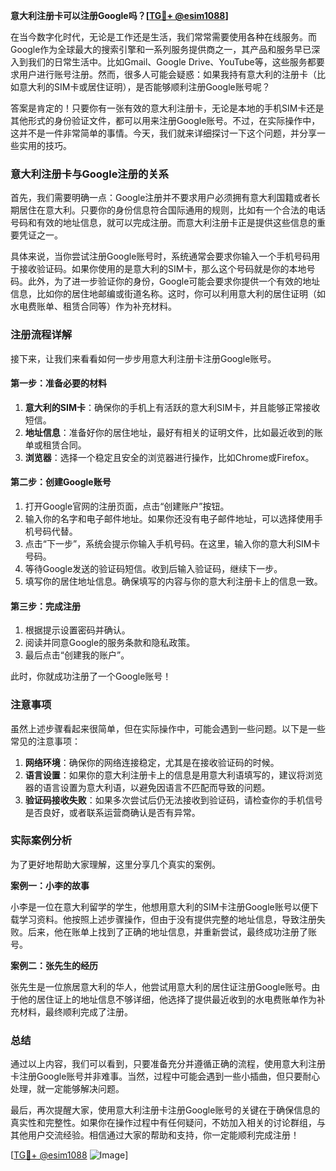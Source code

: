 **意大利注册卡可以注册Google吗？[[TG💪+ @esim1088](https://t.me/s/esim1088)]**

在当今数字化时代，无论是工作还是生活，我们常常需要使用各种在线服务。而Google作为全球最大的搜索引擎和一系列服务提供商之一，其产品和服务早已深入到我们的日常生活中。比如Gmail、Google Drive、YouTube等，这些服务都要求用户进行账号注册。然而，很多人可能会疑惑：如果我持有意大利的注册卡（比如意大利的SIM卡或居住证明），是否能够顺利注册Google账号呢？

答案是肯定的！只要你有一张有效的意大利注册卡，无论是本地的手机SIM卡还是其他形式的身份验证文件，都可以用来注册Google账号。不过，在实际操作中，这并不是一件非常简单的事情。今天，我们就来详细探讨一下这个问题，并分享一些实用的技巧。

### 意大利注册卡与Google注册的关系

首先，我们需要明确一点：Google注册并不要求用户必须拥有意大利国籍或者长期居住在意大利。只要你的身份信息符合国际通用的规则，比如有一个合法的电话号码和有效的地址信息，就可以完成注册。而意大利注册卡正是提供这些信息的重要凭证之一。

具体来说，当你尝试注册Google账号时，系统通常会要求你输入一个手机号码用于接收验证码。如果你使用的是意大利的SIM卡，那么这个号码就是你的本地号码。此外，为了进一步验证你的身份，Google可能会要求你提供一个有效的地址信息，比如你的居住地邮编或街道名称。这时，你可以利用意大利的居住证明（如水电费账单、租赁合同等）作为补充材料。

### 注册流程详解

接下来，让我们来看看如何一步步用意大利注册卡注册Google账号。

#### 第一步：准备必要的材料

1. **意大利的SIM卡**：确保你的手机上有活跃的意大利SIM卡，并且能够正常接收短信。
2. **地址信息**：准备好你的居住地址，最好有相关的证明文件，比如最近收到的账单或租赁合同。
3. **浏览器**：选择一个稳定且安全的浏览器进行操作，比如Chrome或Firefox。

#### 第二步：创建Google账号

1. 打开Google官网的注册页面，点击“创建账户”按钮。
2. 输入你的名字和电子邮件地址。如果你还没有电子邮件地址，可以选择使用手机号码代替。
3. 点击“下一步”，系统会提示你输入手机号码。在这里，输入你的意大利SIM卡号码。
4. 等待Google发送的验证码短信。收到后输入验证码，继续下一步。
5. 填写你的居住地址信息。确保填写的内容与你的意大利注册卡上的信息一致。

#### 第三步：完成注册

1. 根据提示设置密码并确认。
2. 阅读并同意Google的服务条款和隐私政策。
3. 最后点击“创建我的账户”。

此时，你就成功注册了一个Google账号！

### 注意事项

虽然上述步骤看起来很简单，但在实际操作中，可能会遇到一些问题。以下是一些常见的注意事项：

1. **网络环境**：确保你的网络连接稳定，尤其是在接收验证码的时候。
2. **语言设置**：如果你的意大利注册卡上的信息是用意大利语填写的，建议将浏览器的语言设置为意大利语，以避免因语言不匹配而导致的问题。
3. **验证码接收失败**：如果多次尝试后仍无法接收到验证码，请检查你的手机信号是否良好，或者联系运营商确认是否有异常。

### 实际案例分析

为了更好地帮助大家理解，这里分享几个真实的案例。

**案例一：小李的故事**

小李是一位在意大利留学的学生，他想用意大利的SIM卡注册Google账号以便下载学习资料。他按照上述步骤操作，但由于没有提供完整的地址信息，导致注册失败。后来，他在账单上找到了正确的地址信息，并重新尝试，最终成功注册了账号。

**案例二：张先生的经历**

张先生是一位旅居意大利的华人，他尝试用意大利的居住证注册Google账号。由于他的居住证上的地址信息不够详细，他选择了提供最近收到的水电费账单作为补充材料，最终顺利完成了注册。

### 总结

通过以上内容，我们可以看到，只要准备充分并遵循正确的流程，使用意大利注册卡注册Google账号并非难事。当然，过程中可能会遇到一些小插曲，但只要耐心处理，就一定能够解决问题。

最后，再次提醒大家，使用意大利注册卡注册Google账号的关键在于确保信息的真实性和完整性。如果你在操作过程中有任何疑问，不妨加入相关的讨论群组，与其他用户交流经验。相信通过大家的帮助和支持，你一定能顺利完成注册！

[[TG💪+ @esim1088](https://t.me/s/esim1088) ![Image](https://i.postimg.cc/4NQfJmqS/Snipaste-2025-05-13-00-14-12.png)]